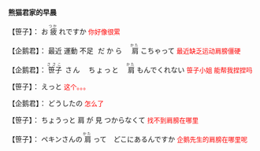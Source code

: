 **熊猫君家的早晨**

<p><ruby>
【笹子】：<rp>(</rp><rt></rt><rp>)</rp>
お<rp>(</rp><rt></rt><rp>)</rp>
疲<rp>(</rp><rt>つか</rt><rp>)</rp>
れですか<rp>(</rp><rt></rt><rp>)</rp>
<font color="red" size="2">你好像很累</font>
</ruby></p>

<p><ruby>
【企鹅君】：<rp>(</rp><rt></rt><rp>)</rp>
最近<rp>(</rp><rt></rt><rp>)</rp>
運動<rp>(</rp><rt></rt><rp>)</rp>
不足<rp>(</rp><rt></rt><rp>)</rp>
だから　<rp>(</rp><rt></rt><rp>)</rp>
肩<rp>(</rp><rt>かた</rt><rp>)</rp>
こちゃって<rp>(</rp><rt></rt><rp>)</rp>
<font color="red" size="2">最近缺乏运动肩膀僵硬</font>
</ruby></p>

<p><ruby>
【企鹅君】：<rp>(</rp><rt></rt><rp>)</rp>
笹子<rp>(</rp><rt>ささこ</rt><rp>)</rp>
さん　ちょっと　<rp>(</rp><rt></rt><rp>)</rp>
肩<rp>(</rp><rt>かた</rt><rp>)</rp>
もんでくれない<rp>(</rp><rt></rt><rp>)</rp>
<font color="red" size="2">笹子小姐 能帮我捏捏吗</font>
</ruby></p>

<p><ruby>
【笹子】：<rp>(</rp><rt></rt><rp>)</rp>
えっと<rp>(</rp><rt></rt><rp>)</rp>
<font color="red" size="2">这个。。。</font>
</ruby></p>

<p><ruby>
【企鹅君】：<rp>(</rp><rt></rt><rp>)</rp>
どうしたの<rp>(</rp><rt></rt><rp>)</rp>
<font color="red" size="2">怎么了</font>
</ruby></p>

<p><ruby>
【笹子】：<rp>(</rp><rt></rt><rp>)</rp>
ちょうっと<rp>(</rp><rt></rt><rp>)</rp>
肩<rp>(</rp><rt></rt><rp>)</rp>
が<rp>(</rp><rt></rt><rp>)</rp>
見<rp>(</rp><rt></rt><rp>)</rp>
つからなくて<rp>(</rp><rt></rt><rp>)</rp>
<font color="red" size="2">找不到肩膀在哪里</font>
</ruby></p>

<p><ruby>
【笹子】：<rp>(</rp><rt></rt><rp>)</rp>
ペキンさんの<rp>(</rp><rt></rt><rp>)</rp>
肩<rp>(</rp><rt>かた</rt><rp>)</rp>
って　どこにあるんですか<rp>(</rp><rt></rt><rp>)</rp>
<font color="red" size="2">企鹅先生的肩膀在哪里呢</font>
</ruby></p>